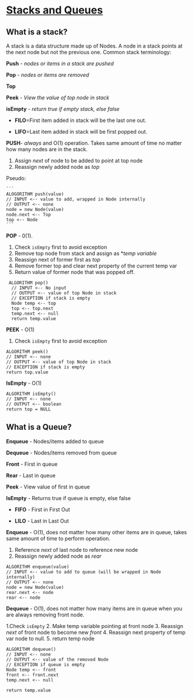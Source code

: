# [Stacks and Queues](https://codefellows.github.io/common_curriculum/data_structures_and_algorithms/Code_401/class-10/resources/stacks_and_queues.html)

## What is a stack?

A stack is a data structure made up of Nodes. A node in a  stack points at the next node but not the previous one. Common stack terminology:

**Push** - *nodes or items in a stack are pushed*

**Pop** - *nodes or items are removed*

**Top** 

**Peek** - *View the value of top node in stack*

**isEmpty** - *return true if empty stack, else false*

- **FILO**=First item added in stack will be the last one out.

- **LIFO**=Last item added in stack will be first popped out.

**PUSH**- *always* and O(1) operation. Takes same amount of time no matter how many nodes are in the stack.

  1. Assign *next* of node to be added to point at top node
  2. Reassign newly added node as *top*
  
  Pseudo:

    ```
    ALOGORITHM push(value)
    // INPUT <-- value to add, wrapped in Node internally
    // OUTPUT <-- none
    node = new Node(value)
    node.next <-- Top
    top <-- Node
    ```

**POP** - 0(1).

  1. Check `isEmpty` first to avoid exception
  2. Remove top node from stack and assign as **temp variable*
  3. Reassign next of former first as *top*
  4. Remove former top and clear next property of the current temp var
  5. Return value of former node that was popped off.

  ```
   ALGORITHM pop()
    // INPUT <-- No input
    // OUTPUT <-- value of top Node in stack
    // EXCEPTION if stack is empty
    Node temp <-- top
    top <-- top.next
    temp.next <-- null
    return temp.value
  ```

**PEEK** - O(1)
  1. Check `isEmpty` first to avoid exception

  ```
  ALGORITHM peek()
  // INPUT <-- none
  // OUTPUT <-- value of top Node in stack
  // EXCEPTION if stack is empty
  return top.value
  ```

**IsEmpty** - O(1)

  ```
  ALGORITHM isEmpty()
  // INPUT <-- none
  // OUTPUT <-- boolean
  return top = NULL
  ```


## What is a Queue?

**Enqueue** - Nodes/items added to queue

**Dequeue** - Nodes/items removed from queue

**Front** - First in queue

**Rear** - Last in queue

**Peek** - View value of first in queue

**IsEmpty** - Returns true if queue is empty, else false

- **FIFO** - First in First Out

- **LILO** - Last in Last Out

**Enqueue** - O(1), does not matter how many other items are in queue, takes same amount of time to perform operation.

1. Reference *next* of last node to reference new node
2. Reassign newly added node as *rear*

  ```
  ALGORITHM enqueue(value)
  // INPUT <-- value to add to queue (will be wrapped in Node internally)
  // OUTPUT <-- none
  node = new Node(value)
  rear.next <-- node
  rear <-- node
  ```

  **Dequeue** - O(1), does not matter how many items are in queue when you are always removing front node.

  1.Check `isEmpty`
  2. Make temp variable pointing at front node
  3. Reassign *next* of front node to become new *front*
  4. Reassign next property of temp var node to null.
  5. return temp node

  ```
  ALGORITHM dequeue()
  // INPUT <-- none
  // OUTPUT <-- value of the removed Node
  // EXCEPTION if queue is empty
  Node temp <-- front
  front <-- front.next
  temp.next <-- null

  return temp.value
  ```


